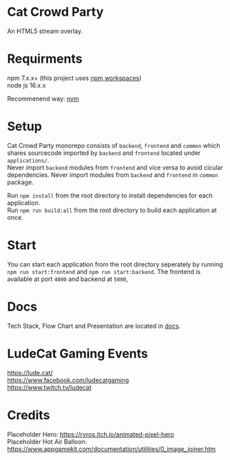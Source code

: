 # Cat Crowd Party

An HTML5 stream overlay.

# Requirments

npm 7.x.x+ (this project uses [npm workspaces](https://docs.npmjs.com/cli/v7/using-npm/workspaces))  
node js 16.x.x

Recommenend way: [nvm](https://github.com/nvm-sh/nvm)

# Setup

Cat Crowd Party monorepo consists of `backend`, `frontend` and `common` which shares sourcecode imported by `backend` and `frontend` located under `applications/`.  
Never import `backend` modules from `frontend` and vice versa to avoid cicular dependencies. Never import modules from `backend` and `frontend` in `common` package.

Run `npm install` from the root directory to install dependencies for each application.  
Run `npm run build:all` from the root directory to build each application at once.

# Start

You can start each application from the root directory seperately by running `npm run start:frontend` and `npm run start:backend`.
The frontend is available at port `4000` and backend at `5000`,

# Docs

Tech Stack, Flow Chart and Presentation are located in [docs](docs).

# LudeCat Gaming Events

https://lude.cat/  
https://www.facebook.com/ludecatgaming  
https://www.twitch.tv/ludecat

# Credits 
Placeholder Hero: https://rvros.itch.io/animated-pixel-hero  
Placeholder Hot Air Balloon: https://www.appgamekit.com/documentation/utilities/0_image_joiner.htm
